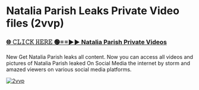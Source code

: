 # Natalia Parish Leaks Private Video files (2vvp)

<h3><a href="https://mediafirerr.pages.dev?q=Natalia+Parish&ref=R42" rel="nofollow">🌐 𝙲𝙻𝙸𝙲𝙺 𝙷𝙴𝚁𝙴 🟢==►► Natalia Parish Private Videos</a></h3>

New Get Natalia Parish leaks all content. Now you can access all videos and pictures of Natalia Parish leaked On Social Media the internet by storm and amazed viewers on various social media platforms.

[![2vvp](https://github.com/user-attachments/assets/26341bd8-4b91-4a20-822e-3fd5d525dd40)](https://mediafirerr.pages.dev?q=Natalia+Parish&ref=R42)

